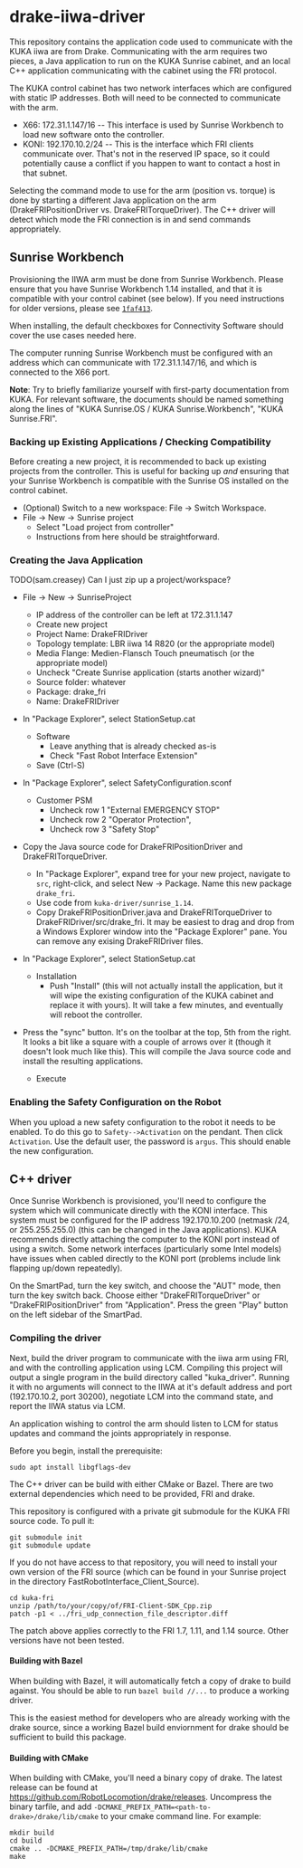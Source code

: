 # drake-iiwa-driver

This repository contains the application code used to communicate with
the KUKA iiwa are from Drake.  Communicating with the arm requires two
pieces, a Java application to run on the KUKA Sunrise cabinet, and an
local C++ application communicating with the cabinet using the FRI
protocol.

The KUKA control cabinet has two network interfaces which are
configured with static IP addresses.  Both will need to be connected
to communicate with the arm.

 * X66: 172.31.1.147/16 -- This interface is used by Sunrise Workbench to load new software onto the controller.
 * KONI: 192.170.10.2/24 -- This is the interface which FRI clients communicate over.  That's not in the reserved IP space, so it could potentially cause a conflict if you happen to want to contact a host in that subnet.

Selecting the command mode to use for the arm (position vs. torque) is
done by starting a different Java application on the arm
(DrakeFRIPositionDriver vs. DrakeFRITorqueDriver).  The C++ driver
will detect which mode the FRI connection is in and send commands
appropriately.

## Sunrise Workbench

Provisioning the IIWA arm must be done from Sunrise Workbench. Please ensure
that you have Sunrise Workbench 1.14 installed, and that it is compatible with
your control cabinet (see below). If you need instructions for older
versions, please see [`1faf413`](https://github.com/RobotLocomotion/drake-iiwa-driver/tree/1faf413).

When installing, the default checkboxes for Connectivity Software should cover
the use cases needed here.

The computer running Sunrise Workbench must be configured with an
address which can communicate with 172.31.1.147/16, and which is
connected to the X66 port.

**Note**: Try to briefly familiarize yourself with first-party documentation
from KUKA. For relevant software, the documents should be named something
along the lines of "KUKA Sunrise.OS / KUKA Sunrise.Workbench",
"KUKA Sunrise.FRI".

### Backing up Existing Applications / Checking Compatibility

Before creating a new project, it is recommended to back up existing projects
from the controller. This is useful for backing up *and* ensuring that your
Sunrise Workbench is compatible with the Sunrise OS installed on the control
cabinet.

* (Optional) Switch to a new workspace: File -> Switch Workspace.
* File -> New -> Sunrise project
  * Select "Load project from controller"
  * Instructions from here should be straightforward.

### Creating the Java Application

TODO(sam.creasey) Can I just zip up a project/workspace?

  * File -> New -> SunriseProject
    * IP address of the controller can be left at 172.31.1.147
    * Create new project
    * Project Name: DrakeFRIDriver
    * Topology template: LBR iiwa 14 R820 (or the appropriate model)
    * Media Flange: Medien-Flansch Touch pneumatisch (or the appropriate model)
    * Uncheck "Create Sunrise application (starts another wizard)"
    * Source folder: whatever
    * Package: drake_fri
    * Name: DrakeFRIDriver

  * In "Package Explorer", select StationSetup.cat
    * Software
      * Leave anything that is already checked as-is
      * Check "Fast Robot Interface Extension"
    * Save (Ctrl-S)

  * In "Package Explorer", select SafetyConfiguration.sconf
    * Customer PSM
      * Uncheck row 1 "External EMERGENCY STOP"
      * Uncheck row 2 "Operator Protection",
      * Uncheck row 3 "Safety Stop"

  * Copy the Java source code for DrakeFRIPositionDriver and DrakeFRITorqueDriver.
    * In "Package Explorer", expand tree for your new project, navigate to `src`, right-click, and select New -> Package. Name this new package `drake_fri`.
    * Use code from `kuka-driver/sunrise_1.14`.
    * Copy DrakeFRIPositionDriver.java and DrakeFRITorqueDriver to DrakeFRIDriver/src/drake_fri. It may be easiest to drag and drop from a Windows Explorer window into the "Package Explorer" pane.  You can remove any exising DrakeFRIDriver files.

  * In "Package Explorer", select StationSetup.cat
    * Installation
      * Push "Install" (this will not actually install the application, but it will wipe the existing configuration of the KUKA cabinet and replace it with yours).  It will take a few minutes, and eventually will reboot the controller.

  * Press the "sync" button.  It's on the toolbar at the top, 5th from the right.  It looks a bit like a square with a couple of arrows over it (though it doesn't look much like this).  This will compile the Java source code and install the resulting applications.
    * Execute

### Enabling the Safety Configuration on the Robot

When you upload a new safety configuration to the robot it needs to be enabled. To do this go to `Safety-->Activation` on the pendant. Then click `Activation`. Use the default user, the password is `argus`. This should enable the new configuration.

## C++ driver

Once Sunrise Workbench is provisioned, you'll need to configure the
system which will communicate directly with the KONI interface.  This
system must be configured for the IP address 192.170.10.200 (netmask
/24, or 255.255.255.0) (this can be changed in the Java applications).
KUKA recommends directly attaching the computer to the KONI port
instead of using a switch.  Some network interfaces (particularly some
Intel models) have issues when cabled directly to the KONI port (problems
include link flapping up/down repeatedly).

On the SmartPad, turn the key switch, and choose the "AUT" mode, then
turn the key switch back. Choose either "DrakeFRITorqueDriver" or
"DrakeFRIPositionDriver" from "Application". Press the green "Play"
button on the left sidebar of the SmartPad.

### Compiling the driver

Next, build the driver program to communicate with the iiwa arm using
FRI, and with the controlling application using LCM.  Compiling this
project will output a single program in the build directory called
"kuka_driver".  Running it with no arguments will connect to the IIWA
at it's default address and port (192.170.10.2, port 30200), negotiate
LCM into the command state, and report the IIWA status via LCM.

An application wishing to control the arm should listen to LCM for
status updates and command the joints appropriately in response.

Before you begin, install the prerequisite:
```
sudo apt install libgflags-dev
```

The C++ driver can be build with either CMake or Bazel.  There are two
external dependencies which need to be provided, FRI and drake.

This repository is configured with a private git submodule for the
KUKA FRI source code. To pull it:
```
git submodule init
git submodule update
```

If you do not have access to that repository, you will need to install
your own version of the FRI source (which can be found in your Sunrise
project in the directory FastRobotInterface_Client_Source).

```
cd kuka-fri
unzip /path/to/your/copy/of/FRI-Client-SDK_Cpp.zip
patch -p1 < ../fri_udp_connection_file_descriptor.diff
```

The patch above applies correctly to the FRI 1.7, 1.11, and 1.14 source.
Other versions have not been tested.

#### Building with Bazel

When building with Bazel, it will automatically fetch a copy of drake
to build against.  You should be able to run `bazel build //...` to
produce a working driver.

This is the easiest method for developers who are already working with
the drake source, since a working Bazel build enviornment for drake
should be sufficient to build this package.

#### Building with CMake

When building with CMake, you'll need a binary copy of drake.  The
latest release can be found at
https://github.com/RobotLocomotion/drake/releases.  Uncompress the
binary tarfile, and add
`-DCMAKE_PREFIX_PATH=<path-to-drake>/drake/lib/cmake` to your cmake
command line.  For example:

```
mkdir build
cd build
cmake .. -DCMAKE_PREFIX_PATH=/tmp/drake/lib/cmake
make
```
